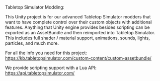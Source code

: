 Tabletop Simulator Modding:

This Unity project is for our advanced Tabletop Simulator modders that want to have complete control over their custom objects with additional features. 
Anything that Unity engine provides besides scripting can be exported as an AssetBundle and then reimported into Tabletop Simulator.
This includes full shader / material support, animations, sounds, lights, particles, and much more.

For all the info you need for this project: https://kb.tabletopsimulator.com/custom-content/custom-assetbundle/

We provide scripting support with a Lua API: https://api.tabletopsimulator.com/
